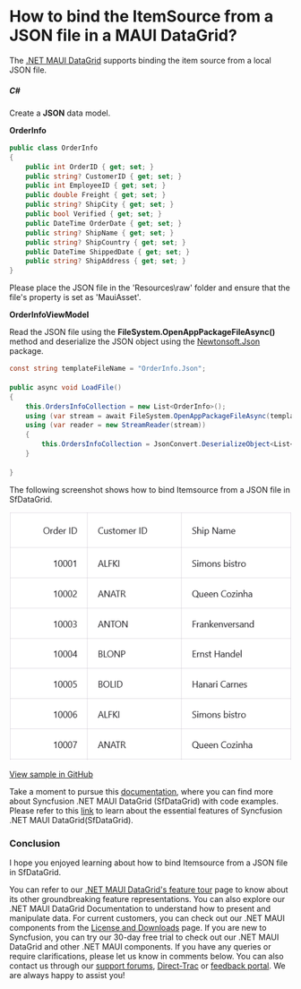 # How to bind the ItemSource from a JSON file in a MAUI DataGrid?
The [.NET MAUI DataGrid](https://www.syncfusion.com/maui-controls/maui-datagrid) supports binding the item source from a local JSON file.

##### C#
Create a **JSON** data model.

**OrderInfo**
```C#
public class OrderInfo
{
    public int OrderID { get; set; }
    public string? CustomerID { get; set; }
    public int EmployeeID { get; set; }
    public double Freight { get; set; }
    public string? ShipCity { get; set; }
    public bool Verified { get; set; }
    public DateTime OrderDate { get; set; }
    public string? ShipName { get; set; }
    public string? ShipCountry { get; set; }
    public DateTime ShippedDate { get; set; }
    public string? ShipAddress { get; set; }
}
```
Please place the JSON file in the 'Resources\raw' folder and ensure that the file's property is set as 'MauiAsset'.

**OrderInfoViewModel**

Read the JSON file using the **FileSystem.OpenAppPackageFileAsync()** method and deserialize the JSON object using the [Newtonsoft.Json](https://www.nuget.org/packages/Newtonsoft.Json) package.

```C#
const string templateFileName = "OrderInfo.Json";   

public async void LoadFile()
{
    this.OrdersInfoCollection = new List<OrderInfo>();
    using (var stream = await FileSystem.OpenAppPackageFileAsync(templateFileName))
    using (var reader = new StreamReader(stream))
    {
        this.OrdersInfoCollection = JsonConvert.DeserializeObject<List<OrderInfo>>(await reader.ReadToEndAsync())!;
    }

}
```

The following screenshot shows how to bind Itemsource from a JSON file in SfDataGrid.

![DataGrid with JSON data](SfDataGrid_JsonData.png)

[View sample in GitHub](https://github.com/SyncfusionExamples/How-to-bind-the-ItemSource-from-a-JSON-file-in-a-MAUI-DataGrid)

Take a moment to pursue this [documentation](https://help.syncfusion.com/maui/datagrid/overview), where you can find more about Syncfusion .NET MAUI DataGrid (SfDataGrid) with code examples.
Please refer to this [link](https://www.syncfusion.com/maui-controls/maui-datagrid) to learn about the essential features of Syncfusion .NET MAUI DataGrid(SfDataGrid).

### Conclusion
I hope you enjoyed learning about how to bind Itemsource from a JSON file in SfDataGrid.

You can refer to our [.NET MAUI DataGrid's feature tour](https://www.syncfusion.com/maui-controls/maui-datagrid) page to know about its other groundbreaking feature representations. You can also explore our .NET MAUI DataGrid Documentation to understand how to present and manipulate data.
For current customers, you can check out our .NET MAUI components from the [License and Downloads](https://www.syncfusion.com/account/downloads) page. If you are new to Syncfusion, you can try our 30-day free trial to check out our .NET MAUI DataGrid and other .NET MAUI components.
If you have any queries or require clarifications, please let us know in comments below. You can also contact us through our [support forums](https://www.syncfusion.com/forums), [Direct-Trac](https://support.syncfusion.com/account/login?ReturnUrl=%2Faccount%2Fconnect%2Fauthorize%2Fcallback%3Fclient_id%3Dc54e52f3eb3cde0c3f20474f1bc179ed%26redirect_uri%3Dhttps%253A%252F%252Fsupport.syncfusion.com%252Fagent%252Flogincallback%26response_type%3Dcode%26scope%3Dopenid%2520profile%2520agent.api%2520integration.api%2520offline_access%2520kb.api%26state%3D8db41f98953a4d9ba40407b150ad4cf2%26code_challenge%3DvwHoT64z2h21eP_A9g7JWtr3vp3iPrvSjfh5hN5C7IE%26code_challenge_method%3DS256%26response_mode%3Dquery) or [feedback portal](https://www.syncfusion.com/feedback/maui?control=sfdatagrid). We are always happy to assist you!
